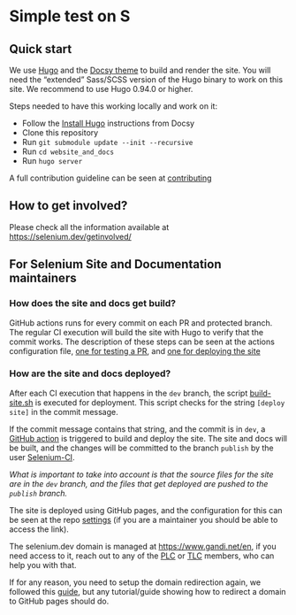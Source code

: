 # Simple test on S


## Quick start

We use [Hugo](https://gohugo.io/) and the [Docsy theme](https://www.docsy.dev/)
to build and render the site. You will need the “extended” 
Sass/SCSS version of the Hugo binary to work on this site. We recommend
to use Hugo 0.94.0 or higher.

Steps needed to have this working locally and work on it:

- Follow the [Install Hugo](https://www.docsy.dev/docs/getting-started/#install-hugo) instructions from Docsy
- Clone this repository
- Run `git submodule update --init --recursive`
- Run `cd website_and_docs`
- Run `hugo server`

A full contribution guideline can be seen at [contributing](https://selenium.dev/documentation/about/contributing/)

## How to get involved?

Please check all the information available at https://selenium.dev/getinvolved/

## For Selenium Site and Documentation maintainers

### How does the site and docs get build?

GitHub actions runs for every commit on each PR and protected branch. The regular CI execution will
build the site with Hugo to verify that the commit works. The description of these steps can be seen
at the actions configuration file, [one for testing a PR](./.github/workflows/test.yml), and 
[one for deploying the site](./.github/workflows/deploy.yml)

### How are the site and docs deployed?

After each CI execution that happens in the `dev` branch, the script [build-site.sh](./build-site.sh) 
is executed for deployment. This script checks for the string `[deploy site]` in the commit message.

If the commit message contains that string, and the commit is in `dev`, a 
[GitHub action](./.github/workflows/deploy.yml) is triggered to build and deploy the site. 
The site and docs will be built, and the changes will be committed to the branch `publish` 
by the user [Selenium-CI](https://github.com/selenium-ci/).

*What is important to take into account is that the source files for the site are in the `dev`
branch, and the files that get deployed are pushed to the `publish` branch.*

The site is deployed using GitHub pages, and the configuration for this can be seen at the
repo [settings](https://github.com/SeleniumHQ/seleniumhq.github.io/settings) (if you are a maintainer
you should be able to access the link).

The selenium.dev domain is managed at https://www.gandi.net/en, if you need access to it, reach out to
any of the [PLC](https://www.selenium.dev/project/structure/#plc) or [TLC](https://www.selenium.dev/project/structure/#tlc)
members, who can help you with that.

If for any reason, you need to setup the domain redirection again,
we followed this [guide](http://spector.io/how-to-set-up-github-pages-with-a-custom-domain-on-gandi/),
but any tutorial/guide showing how to redirect a domain to GitHub pages should do.   
 